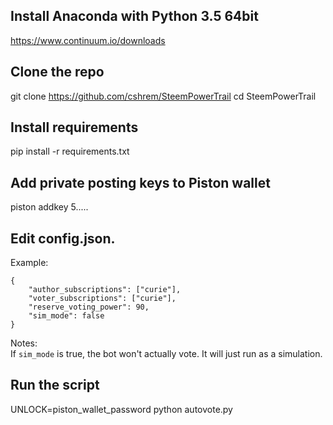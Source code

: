 ## Install Anaconda with Python 3.5 64bit
https://www.continuum.io/downloads

## Clone the repo
git clone https://github.com/cshrem/SteemPowerTrail
cd SteemPowerTrail

## Install requirements
pip install -r requirements.txt

## Add private posting keys to Piston wallet
piston addkey 5.....

## Edit config.json.
Example:
```
{
	"author_subscriptions": ["curie"],
	"voter_subscriptions": ["curie"],
	"reserve_voting_power": 90,
	"sim_mode": false
}
```

Notes:  
If `sim_mode` is true, the bot won't actually vote. It will just run as a simulation.

## Run the script
UNLOCK=piston_wallet_password
python autovote.py